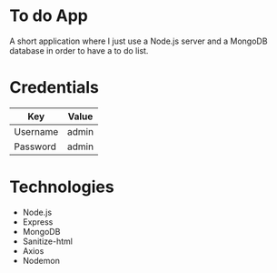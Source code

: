 # To do App
A short application where I just use a Node.js server and a MongoDB database in order to have a to do list.

# Credentials
| Key | Value |
| ------ | ------ |
| Username | admin |
| Password | admin |

# Technologies

* Node.js
* Express
* MongoDB
* Sanitize-html
* Axios
* Nodemon
